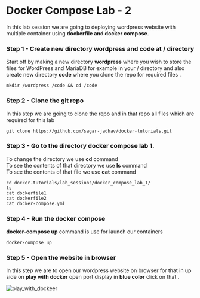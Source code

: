 # Docker Compose Lab - 2

In this lab session we are going to deploying wordpress website with multiple container using **dockerfile and docker compose**.

### Step 1 - Create new directory **wordpress** and **code** at / directory 
Start off by making a new directory **wordpress** where you wish to store the files for WordPress and MariaDB for example in your / directory and also create new directory **code** where you clone the repo for required files .
```
mkdir /wordpress /code && cd /code
```

### Step 2 - Clone the git repo 
In this step we are going to clone the repo and in that repo all files which are required for this lab 
```
git clone https://github.com/sagar-jadhav/docker-tutorials.git
```

### Step 3 - Go to the directory **docker compose lab 1**.
To change the directory we use **cd** command <br/>
To see the contents of that directory we use **ls** command <br/>
To see the contents of that file we use **cat** command 
```
cd docker-tutorials/lab_sessions/docker_compose_lab_1/
ls
cat dockerfile1
cat dockerfile2
cat docker-compose.yml
```

### Step 4 - Run the docker compose 
**docker-compose up** command is use for launch our containers
```
docker-compose up
```
### Step 5 - Open the website in browser
In this step we are to open our wordpress website on browser for that in up side on **play with docker** open port display in **blue color** click on that .

![play_with_dockeer](../images/labs_required/13.png)
